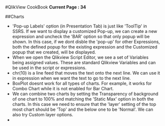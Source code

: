 #QlikView CookBook 
**Current Page : 34**

##Charts
* 'Pop-up Labels' option (in Presentation Tab) is just like 'ToolTip' in SSRS. If we want to display a customized Pop-up, we can create a new expression and uncheck the 'BAR' option so that only popup will be shown. In this case, if we dont disble the 'pop-up' for other Expressions, both the defined popup for the existing expression and the Customized popup that we created, will be displayed.
* When we open the Qlikview Script Editor, we see a set of Variables being assigned values. These are standard Qlikview Variables and can be used in the script or expressions.
* chr(10) is a line feed that moves the text onto the next line. We can use it in expression when we want the text to go to the next line.
* BoxPlot doesnt work for all types of charts. For example, it works for Combo Chart while it is not enabled for Bar Chart.
* We can combine two charts by setting the Transparency of background of one chart to 100% and matching the 'Static Max' option in both the charts. In this case we need to ensure that the 'layer' setting of the top most chart should be 'Top' and the below one to be 'Normal'. We can also try Custom layer options.
* 
